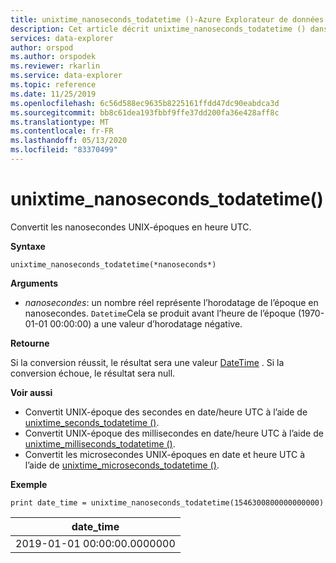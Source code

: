 ```yaml
---
title: unixtime_nanoseconds_todatetime ()-Azure Explorateur de données
description: Cet article décrit unixtime_nanoseconds_todatetime () dans Azure Explorateur de données.
services: data-explorer
author: orspod
ms.author: orspodek
ms.reviewer: rkarlin
ms.service: data-explorer
ms.topic: reference
ms.date: 11/25/2019
ms.openlocfilehash: 6c56d588ec9635b8225161ffdd47dc90eabdca3d
ms.sourcegitcommit: bb8c61dea193fbbf9ffe37dd200fa36e428aff8c
ms.translationtype: MT
ms.contentlocale: fr-FR
ms.lasthandoff: 05/13/2020
ms.locfileid: "83370499"
---
```

# <a name="unixtime_nanoseconds_todatetime"></a>unixtime_nanoseconds_todatetime()

Convertit les nanosecondes UNIX-époques en heure UTC.

**Syntaxe**

`unixtime_nanoseconds_todatetime(*nanoseconds*)`

**Arguments**

* *nanosecondes*: un nombre réel représente l’horodatage de l’époque en nanosecondes. `Datetime`Cela se produit avant l’heure de l’époque (1970-01-01 00:00:00) a une valeur d’horodatage négative.

**Retourne**

Si la conversion réussit, le résultat sera une valeur [DateTime](./scalar-data-types/datetime.md) . Si la conversion échoue, le résultat sera null.

**Voir aussi**

* Convertit UNIX-époque des secondes en date/heure UTC à l’aide de [unixtime_seconds_todatetime ()](unixtime-seconds-todatetimefunction.md).
* Convertit UNIX-époque des millisecondes en date/heure UTC à l’aide de [unixtime_milliseconds_todatetime ()](unixtime-milliseconds-todatetimefunction.md).
* Convertit les microsecondes UNIX-époques en date et heure UTC à l’aide de [unixtime_microseconds_todatetime ()](unixtime-microseconds-todatetimefunction.md).

**Exemple**

<!-- csl: https://help.kusto.windows.net/Samples  -->
```kusto
print date_time = unixtime_nanoseconds_todatetime(1546300800000000000)
```

|date_time|
|---|
|2019-01-01 00:00:00.0000000|
